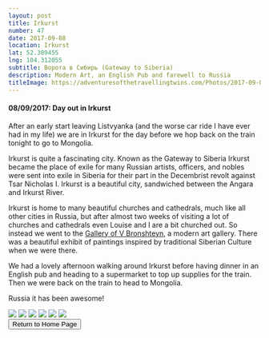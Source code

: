 ```yaml
---
layout: post
title: Irkurst
number: 47
date: 2017-09-08
location: Irkurst
lat: 52.309455
lng: 104.312055
subtitle: Ворота в Сибирь (Gateway to Siberia)
description: Modern Art, an English Pub and farewell to Russia
titleImage: https://adventuresofthetravellingtwins.com/Photos/2017-09-08-Ikurst/cover-min.JPG
---
```


<h4>08/09/2017: Day out in Irkurst</h4>

After an early start leaving Listvyanka (and the worse car ride I have ever had in my life) we are in Irkurst for the day before we hop back on the train tonight to go to Mongolia. 

Irkurst is quite a fascinating city. Known as the Gateway to Siberia Irkurst became the place of exile for many Russian artists, officers, and nobles were sent into exile in Siberia for their part in the Decembrist revolt against Tsar Nicholas I. Irkurst is a beautiful city, sandwiched between the Angara and Irkurst River. 

Irkurst is home to many beautiful churches and cathedrals, much like all other cities in Russia, but after almost two weeks of visiting a lot of churches and cathedrals even Louise and I are a bit churched out. So instead we went to the <a target="_blank" href="https://www.inspirock.com/russia/irkutsk/gallery-of-v-bronshteyn-a1321070551">Gallery of V Bronshteyn</a>, a modern art gallery. There was a beautiful exhibit of paintings inspired by traditional Siberian Culture when we were there. 

We had a lovely afternoon walking around Irkurst before having dinner in an English pub and heading to a supermarket to top up supplies for the train. Then we were back on the train to head to Mongolia. 

Russia it has been awesome!

<img src="https://adventuresofthetravellingtwins.com/Photos/2017-09-08-Ikurst/day11-min.JPG" class="image1">
<img src="https://adventuresofthetravellingtwins.com/Photos/2017-09-08-Ikurst/day12-min.JPG" class="image1">
<img src="https://adventuresofthetravellingtwins.com/Photos/2017-09-08-Ikurst/day13-min.JPG" class="image1">
<img src="https://adventuresofthetravellingtwins.com/Photos/2017-09-08-Ikurst/day14-min.JPG" class="image1">
<img src="https://adventuresofthetravellingtwins.com/Photos/2017-09-08-Ikurst/day15-min.JPG" class="image1">
<img src="https://adventuresofthetravellingtwins.com/Photos/2017-09-08-Ikurst/day16-min.JPG" class="image1">

<div class="wrapper">
  <input type="button" class="button" value="Return to Home Page" onclick="self.close()">
</div>
